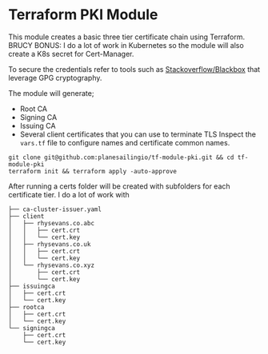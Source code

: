 # Terraform PKI Module

This module creates a basic three tier certificate chain using Terraform.
BRUCY BONUS: I do a lot of work in Kubernetes so the module will also create a K8s secret for Cert-Manager.

To secure the credentials refer to tools such as [Stackoverflow/Blackbox](https://github.com/StackExchange/blackbox) that leverage GPG cryptography.

The module will generate;
- Root CA
- Signing CA
- Issuing CA
- Several client certificates that you can use to terminate TLS
Inspect the `vars.tf` file to configure names and certificate common names.

```
git clone git@github.com:planesailingio/tf-module-pki.git && cd tf-module-pki
terraform init && terraform apply -auto-approve
```

After running a certs folder will be created with subfolders for each certificate tier. I do a lot of work with 
```
├── ca-cluster-issuer.yaml
├── client
│   ├── rhysevans.co.abc
│   │   ├── cert.crt
│   │   └── cert.key
│   ├── rhysevans.co.uk
│   │   ├── cert.crt
│   │   └── cert.key
│   └── rhysevans.co.xyz
│       ├── cert.crt
│       └── cert.key
├── issuingca
│   ├── cert.crt
│   └── cert.key
├── rootca
│   ├── cert.crt
│   └── cert.key
└── signingca
    ├── cert.crt
    └── cert.key
```
